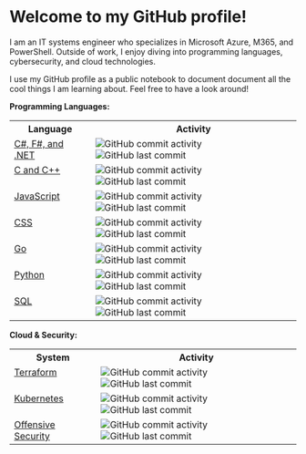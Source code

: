 # Welcome to my GitHub profile! 

I am an IT systems engineer who specializes in Microsoft Azure, M365, and PowerShell. Outside of work, I enjoy diving into programming languages, cybersecurity, and cloud technologies. 

I use my GitHub profile as a public notebook to document document all the cool things I am learning about. Feel free to have a look around!

**Programming Languages:**
<!-- Languages Table -->
<table>
  <tr>
    <th><strong>Language</strong></th>
    <th><strong>Activity</strong></th>
  </tr>
  <tr>
    <td valign="top"><a href="https://github.com/Greg-T8/LearningDotNet">C#, F#, and .NET</a></td>
    <td>
      <img src="https://img.shields.io/github/commit-activity/m/Greg-T8/LearningDotNet" alt="GitHub commit activity" style="vertical-align:middle;"/>
      <img src="https://img.shields.io/github/last-commit/Greg-T8/LearningDotNet" alt="GitHub last commit" style="vertical-align:middle;"/>
    </td>
  </tr>
  <tr>
    <td valign="top"><a href="https://github.com/Greg-T8/LearningC-CPP">C and C++</a></td>
    <td>
      <img src="https://img.shields.io/github/commit-activity/m/Greg-T8/LearningC-CPP" alt="GitHub commit activity" style="vertical-align:middle;"/>
      <img src="https://img.shields.io/github/last-commit/Greg-T8/LearningC-CPP" alt="GitHub last commit" style="vertical-align:middle;"/>
    </td>
  </tr>
  <tr>
    <td valign="top"><a href="https://github.com/Greg-T8/LearningJavaScript">JavaScript</a></td>
    <td>
      <img src="https://img.shields.io/github/commit-activity/m/Greg-T8/LearningJavaScript" alt="GitHub commit activity" style="vertical-align:middle;"/>
      <img src="https://img.shields.io/github/last-commit/Greg-T8/LearningJavaScript" alt="GitHub last commit" style="vertical-align:middle;"/>
    </td>
  </tr>
  <tr>
    <td valign="top"><a href="https://github.com/Greg-T8/LearningCSS">CSS</a></td>
    <td>
      <img src="https://img.shields.io/github/commit-activity/m/Greg-T8/LearningCSS" alt="GitHub commit activity" style="vertical-align:middle;"/>
      <img src="https://img.shields.io/github/last-commit/Greg-T8/LearningCSS" alt="GitHub last commit" style="vertical-align:middle;"/>
    </td>
  </tr>
  <tr>
    <td valign="top"><a href="https://github.com/Greg-T8/LearningGo">Go</a></td>
    <td valign="top">
      <img src="https://img.shields.io/github/commit-activity/m/Greg-T8/LearningGo" alt="GitHub commit activity" style="vertical-align:middle;"/>
      <img src="https://img.shields.io/github/last-commit/Greg-T8/LearningGo" alt="GitHub last commit" style="vertical-align:middle;"/>
    </td>
  </tr>
  <tr>
    <td valign="top"><a href="https://github.com/Greg-T8/LearningPython">Python</a></td>
    <td>
      <img src="https://img.shields.io/github/commit-activity/m/Greg-T8/LearningPython" alt="GitHub commit activity" style="vertical-align:middle;"/>
      <img src="https://img.shields.io/github/last-commit/Greg-T8/LearningPython" alt="GitHub last commit" style="vertical-align:middle;"/>
    </td>
  </tr>
  <tr>
    <td valign="top"><a href="https://github.com/Greg-T8/LearningSQL">SQL</a></td>
    <td valign="top">
      <img src="https://img.shields.io/github/commit-activity/m/Greg-T8/LearningSQL" alt="GitHub commit activity" style="vertical-align:middle;"/>
      <img src="https://img.shields.io/github/last-commit/Greg-T8/LearningSQL" alt="GitHub last commit" style="vertical-align:middle;"/>
    </td>
  </tr>
</table>


**Cloud & Security:**

<!-- Systems Table -->
<table>
  <tr>
    <th><strong>System</strong></th>
    <th><strong>Activity</strong></th>
  </tr>
  <tr>
    <td valign="top">
      <a href="https://github.com/Greg-T8/LearningTerraform">Terraform</a>
    </td>
    <td valign="top">
      <img src="https://img.shields.io/github/commit-activity/m/Greg-T8/LearningTerraform" alt="GitHub commit activity" style="vertical-align:middle;"/>
      <img src="https://img.shields.io/github/last-commit/Greg-T8/LearningTerraform" alt="GitHub last commit" style="vertical-align:middle;"/>
  </tr>
  <tr>
    <td valign="top"><a href="https://github.com/Greg-T8/LearningKubernetes">Kubernetes</a></td>
    <td valign="top">
      <img src="https://img.shields.io/github/commit-activity/m/Greg-T8/LearningKubernetes" alt="GitHub commit activity" style="vertical-align:middle;"/>
      <img src="https://img.shields.io/github/last-commit/Greg-T8/LearningKubernetes" alt="GitHub last commit" style="vertical-align:middle;"/>
    </td>
  </tr>
  <tr>
    <td valign="top"><a href="https://github.com/Greg-T8/LearningOffsec">Offensive Security</a></td>
    <td valign="top">
      <img src="https://img.shields.io/github/commit-activity/m/Greg-T8/LearningOffsec" alt="GitHub commit activity" style="vertical-align:middle;"/>
    <img src="https://img.shields.io/github/last-commit/Greg-T8/LearningOffsec" alt="GitHub last commit" style="vertical-align:middle;"/>
</td>
</tr>
</table>
